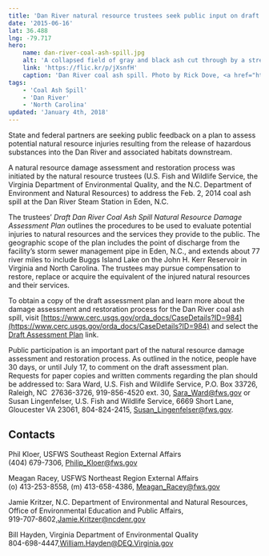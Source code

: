 ```yaml
---
title: 'Dan River natural resource trustees seek public input on draft damage assessment plan for Dan River coal ash spill'
date: '2015-06-16'
lat: 36.488
lng: -79.717
hero:
    name: dan-river-coal-ash-spill.jpg
    alt: 'A collapsed field of gray and black ash cut through by a stream.'
    link: 'https://flic.kr/p/jXsnfH'
    caption: 'Dan River coal ash spill. Photo by Rick Dove, <a href="https://www.flickr.com/photos/waterkeeperalliance/">Waterkeeper Alliance Inc.</a> <a href="https://creativecommons.org/licenses/by-nc/2.0/legalcode">CC BY-NC 2.0</a>.'
tags:
    - 'Coal Ash Spill'
    - 'Dan River'
    - 'North Carolina'
updated: 'January 4th, 2018'
---
```


State and federal partners are seeking public feedback on a plan to assess potential natural resource injuries resulting from the release of hazardous substances into the Dan River and associated habitats downstream.   

A natural resource damage assessment and restoration process was initiated by the natural resource trustees (U.S. Fish and Wildlife Service, the Virginia Department of Environmental Quality, and the N.C. Department of Environment and Natural Resources) to address the Feb. 2, 2014 coal ash spill at the Dan River Steam Station in Eden, N.C.

The trustees’ _Draft Dan River Coal Ash Spill Natural Resource Damage Assessment Plan_ outlines the procedures to be used to evaluate potential injuries to natural resources and the services they provide to the public. The geographic scope of the plan includes the point of discharge from the facility’s storm sewer management pipe in Eden, N.C., and extends about 77 river miles to include Buggs Island Lake on the John H. Kerr Reservoir in Virginia and North Carolina. The trustees may pursue compensation to restore, replace or acquire the equivalent of the injured natural resources and their services.

To obtain a copy of the draft assessment plan and learn more about the damage assessment and restoration process for the Dan River coal ash spill, visit [https://www.cerc.usgs.gov/orda_docs/CaseDetails?ID=984](https://www.cerc.usgs.gov/orda_docs/CaseDetails?ID=984) and select the [Draft Assessment Plan](https://www.cerc.usgs.gov/orda_docs/DocHandler.ashx?task=get&ID=1555) link.

Public participation is an important part of the natural resource damage assessment and restoration process. As outlined in the notice, people have 30 days, or until July 17, to comment on the draft assessment plan. Requests for paper copies and written comments regarding the plan should be addressed to: Sara Ward, U.S. Fish and Wildlife Service, P.O. Box 33726, Raleigh, NC  27636-3726, 919-856-4520 ext. 30, Sara_Ward@fws.gov or Susan Lingenfelser, U.S. Fish and Wildlife Service, 6669 Short Lane, Gloucester VA 23061, 804-824-2415, Susan_Lingenfelser@fws.gov.

## Contacts

Phil Kloer, USFWS Southeast Region External Affairs  
(404) 679-7306, [Philip_Kloer@fws.gov](mailto:Philip_Kloer@fws.gov)

Meagan Racey, USFWS Northeast Region External Affairs  
(o) 413-253-8558, (m) 413-658-4386, [Meagan_Racey@fws.gov](mailto:Meagan_Racey@fws.gov)

Jamie Kritzer, N.C. Department of Environmental and Natural Resources,  
Office of Environmental Education and Public Affairs,  
919-707-8602,[Jamie.Kritzer@ncdenr.gov](mailto:Jamie.Kritzer@ncdenr.gov)

Bill Hayden, Virginia Department of Environmental Quality  
804-698-4447,[William.Hayden@DEQ.Virginia.gov](mailto:William.Hayden@DEQ.Virginia.gov)
